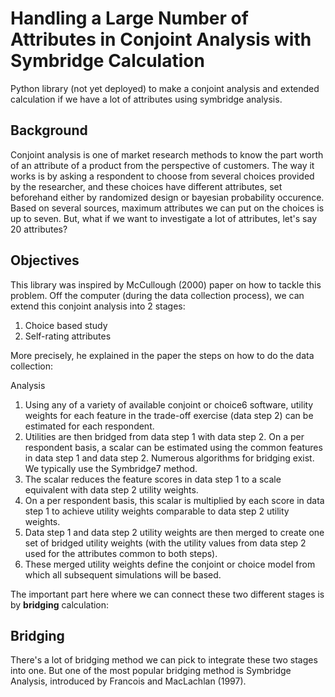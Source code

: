 # Handling a Large Number of Attributes in Conjoint Analysis with Symbridge Calculation

Python library (not yet deployed) to make a conjoint analysis and extended calculation if we have a lot of attributes using symbridge analysis.

## Background

Conjoint analysis is one of market research methods to know the part worth of an attribute of a product from the perspective of customers. The way it works is by asking a respondent to choose from several choices provided by the researcher, and these choices have different attributes, set beforehand either by randomized design or bayesian probability occurence. Based on several sources, maximum attributes we can put on the choices is up to seven. But, what if we want to investigate a lot of attributes, let's say 20 attributes?

## Objectives

This library was inspired by McCullough (2000) paper on how to tackle this problem. Off the computer (during the data collection process), we can extend this conjoint analysis into 2 stages:

1. Choice based study
2. Self-rating attributes

More precisely, he explained in the paper the steps on how to do the data collection:

Analysis
1. Using any of a variety of available conjoint or choice6 software, utility weights for each feature in the trade-off exercise (data step 2) can be estimated for each respondent.
2. Utilities are then bridged from data step 1 with data step 2. On a per respondent basis, a scalar can be estimated using the common features in data step 1 and data step 2. Numerous algorithms for bridging exist. We typically use the Symbridge7 method.
3. The scalar reduces the feature scores in data step 1 to a scale equivalent with data step 2 utility weights.
4. On a per respondent basis, this scalar is multiplied by each score in data step 1 to achieve utility weights comparable to data step 2 utility weights.
5. Data step 1 and data step 2 utility weights are then merged to create one set of bridged utility weights (with the utility values from data step 2 used for the attributes common to both steps).
6. These merged utility weights define the conjoint or choice model from which all subsequent simulations will be based.

The important part here where we can connect these two different stages is by **bridging** calculation:

## Bridging

There's a lot of bridging method we can pick to integrate these two stages into one. But one of the most popular bridging method is Symbridge Analysis, introduced by Francois and MacLachlan (1997). 
